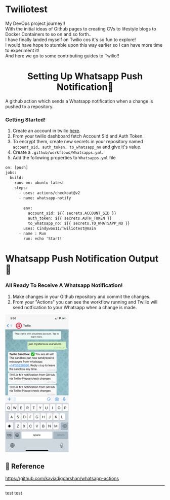 # Twiliotest 

My DevOps project journey!!<br>
With the initial ideas of Github pages to creating CVs to lifestyle blogs to Docker Containers to so on and so forth..<br>
I have finally landed myself on Twilio cos it's so fun to explore!<br>I would have hope to stumble upon this way earlier so I can have more time to experiment it!<br> 
And here we go to some contributing guides to Twilio!!<br>

<h1 align="center">Setting Up Whatsapp Push Notification🚀</h1>
A github action which sends a Whatsapp notification when a change is pushed to a repository.

### Getting Started!
1. Create an account in twilio [here](https://www.twilio.com/).  
2. From your twilio dashboard fetch Account Sid and Auth Token.  
3. To encrypt them, create new secrets in your repository named ```account_sid, auth_token, to_whatsapp_no``` and give it's value.  
4. Create a ```.github/workflows/Whatsapps.yml```.  
5. Add the following properties to ```Whatsapps.yml``` file   

```name: When one of the following events occur in the master branch, a message is sent to the Whatsapp.
on: [push]
jobs:
  build:
    runs-on: ubuntu-latest
    steps:
      - uses: actions/checkout@v2
      - name: whatsapp-notify
   
        env:
          account_sid: ${{ secrets.ACCOUNT_SID }}
          auth_token: ${{ secrets.AUTH_TOKEN }}
          to_whatsapp_no: ${{ secrets.TO_WHATSAPP_NO }}
        uses: Cindywoo11/Twiliotest@main
      - name : Run
        run: echo 'Start!'
```

# Whatsapp Push Notification Output :house_with_garden:
### All Ready To Receive A Whatsapp Notification!
1. Make changes in your Github repository and commit the changes.  
2. From your "Actions" you can see the workflow running and Twilio will send notfication to your Whatsapp when a change is made. 

<img src="Apps Photo.png" width="200">

## 📝 Reference

https://github.com/kaviadigdarshan/whatsapp-actions
***

test test 
